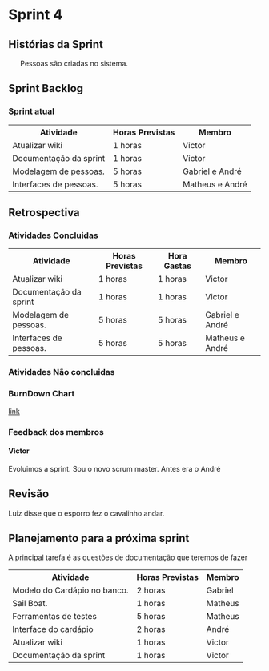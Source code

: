 <h1> Sprint 4 </h1>

<h2> Histórias da Sprint </h2>

<ul><p align="justify"> Pessoas são criadas no sistema.</p></ul>

<h2> Sprint Backlog </h2>

<h3> Sprint atual </h3>
<table>
  <tr>
    <th> Atividade </th>
    <th> Horas Previstas </th>
    <th> Membro </th>
  </tr>
    <tr>
    <td> Atualizar wiki </td>
    <td> 1 horas </td>
    <td> Victor </td>
  </tr>
    <tr>
    <td> Documentação da sprint </td>
    <td> 1 horas </td>
    <td> Victor </td>
  </tr>
   <tr>
    <td> Modelagem de pessoas. </td>
    <td> 5 horas </td>
    <td> Gabriel e André </td>
  </tr>
  <tr>
    <td> Interfaces de pessoas. </td>
    <td> 5 horas </td>
    <td> Matheus e André </td>
  </tr>
</table> 

<h2> Retrospectiva </h2>
<h3> Atividades Concluidas </h3>
<table>
  <tr>
    <th> Atividade </th>
    <th> Horas Previstas </th>
    <th> Hora Gastas </th>
    <th> Membro </th>
  </tr> 
  <tr>
    <td> Atualizar wiki </td>
    <td> 1 horas </td>
    <td> 1 horas </td>
    <td> Victor </td>
  </tr>
    <tr>
    <td> Documentação da sprint </td>
    <td> 1 horas </td>
    <td> 1 horas </td>
    <td> Victor </td>
  </tr>
   <tr>
    <td> Modelagem de pessoas. </td>
    <td> 5 horas </td>
    <td> 5 horas </td>
    <td> Gabriel e André </td>
  </tr>
  <tr>
    <td> Interfaces de pessoas. </td>
    <td> 5 horas </td>
    <td> 5 horas </td>
    <td> Matheus e André </td>
  </tr>     
</table> 

<h3> Atividades Não concluidas </h3>

<h3> BurnDown Chart </h3>

<a href="https://docs.google.com/spreadsheets/d/1F4zg84LUfO0RrQ7r9oebns8DssLGFd2F2MjHl3I0L5Y/edit#gid=0"> link </a>

<h3> Feedback dos membros</h3>
<h4> Victor </h4>

<p align="justify"> Evoluimos a sprint. Sou o novo scrum master. Antes era o André </p>

<h2> Revisão </h2>
<p align="justify"> Luiz disse que o esporro fez o cavalinho andar.<p>

<h2> Planejamento para a próxima sprint</h2>
<p align="justify">A principal tarefa é as questões de documentação que teremos de fazer</p>
<table>
  <tr>
    <th> Atividade </th>
    <th> Horas Previstas </th>
    <th> Membro </th>
  </tr>
  <tr>
    <td> Modelo do Cardápio no banco. </td>
    <td> 2 horas </td>
    <td> Gabriel </td>
  </tr>
  <tr>
    <td> Sail Boat. </td>
    <td> 1 horas </td>
    <td> Matheus </td>
  </tr>
  <tr>
    <td> Ferramentas de testes </td>
    <td> 5 horas </td>
    <td> Matheus </td>
  </tr>
    <tr>
    <td> Interface do cardápio </td>
    <td> 2 horas </td>
    <td> André </td>
  </tr>
    <tr>
    <td> Atualizar wiki </td>
    <td> 1 horas </td>
    <td> Victor </td>
  </tr>
    <tr>
    <td> Documentação da sprint </td>
    <td> 1 horas </td>
    <td> Victor </td>
  </tr>
</table> 
